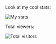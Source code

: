 Look at my cool stats:

![My stats](https://github-readme-stats.vercel.app/api?username=aetinx)

Total viewers:

![Total visitors](https://count.getloli.com/get/@gh-aetinx-11052022?theme=rule34)
